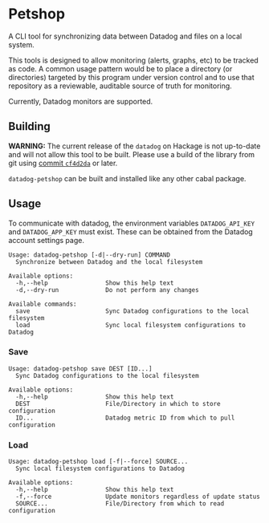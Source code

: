 # Petshop

A CLI tool for synchronizing data between Datadog and files on a local
system.

This tools is designed to allow monitoring (alerts, graphs, etc) to be
tracked as code. A common usage pattern would be to place a directory (or
directories) targeted by this program under version control and to use
that repository as a reviewable, auditable source of truth for monitoring.

Currently, Datadog monitors are supported.

## Building

**WARNING:** The current release of the `datadog` on Hackage is not up-to-date
and will not allow this tool to be built. Please use a build of the library
from git using
[commit `cf4d2da`](https://github.com/iand675/datadog/commit/cf4d2da8f6917bcd5009061208acd1fc68267f91)
or later.

`datadog-petshop` can be built and installed like any other cabal package.

## Usage

To communicate with datadog, the environment variables `DATADOG_API_KEY` and
`DATADOG_APP_KEY` must exist. These can be obtained from the Datadog account
settings page.

```
Usage: datadog-petshop [-d|--dry-run] COMMAND
  Synchronize between Datadog and the local filesystem

Available options:
  -h,--help                Show this help text
  -d,--dry-run             Do not perform any changes

Available commands:
  save                     Sync Datadog configurations to the local filesystem
  load                     Sync local filesystem configurations to Datadog
```

### Save

```
Usage: datadog-petshop save DEST [ID...]
  Sync Datadog configurations to the local filesystem

Available options:
  -h,--help                Show this help text
  DEST                     File/Directory in which to store configuration
  ID...                    Datadog metric ID from which to pull configuration
```

### Load

```
Usage: datadog-petshop load [-f|--force] SOURCE...
  Sync local filesystem configurations to Datadog

Available options:
  -h,--help                Show this help text
  -f,--force               Update monitors regardless of update status
  SOURCE...                File/Directory from which to read configuration
```
